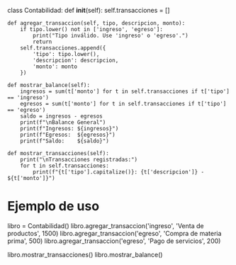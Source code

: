 class Contabilidad:
    def __init__(self):
        self.transacciones = []

    def agregar_transaccion(self, tipo, descripcion, monto):
        if tipo.lower() not in ['ingreso', 'egreso']:
            print("Tipo inválido. Use 'ingreso' o 'egreso'.")
            return
        self.transacciones.append({
            'tipo': tipo.lower(),
            'descripcion': descripcion,
            'monto': monto
        })

    def mostrar_balance(self):
        ingresos = sum(t['monto'] for t in self.transacciones if t['tipo'] == 'ingreso')
        egresos = sum(t['monto'] for t in self.transacciones if t['tipo'] == 'egreso')
        saldo = ingresos - egresos
        print(f"\nBalance General")
        print(f"Ingresos: ${ingresos}")
        print(f"Egresos:  ${egresos}")
        print(f"Saldo:    ${saldo}")

    def mostrar_transacciones(self):
        print("\nTransacciones registradas:")
        for t in self.transacciones:
            print(f"{t['tipo'].capitalize()}: {t['descripcion']} - ${t['monto']}")


# Ejemplo de uso
libro = Contabilidad()
libro.agregar_transaccion('ingreso', 'Venta de productos', 1500)
libro.agregar_transaccion('egreso', 'Compra de materia prima', 500)
libro.agregar_transaccion('egreso', 'Pago de servicios', 200)

libro.mostrar_transacciones()
libro.mostrar_balance()
